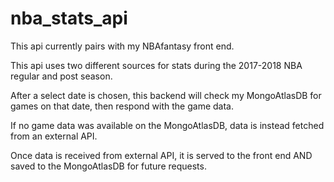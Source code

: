 # nba_stats_api

This api currently pairs with my NBAfantasy front end. 

This api uses two different sources for stats during the 2017-2018 NBA regular and post season.

After a select date is chosen, this backend will check my MongoAtlasDB for games on that date, then respond with the game data.

If no game data was available on the MongoAtlasDB, data is instead fetched from an external API.

Once data is received from external API, it is served to the front end AND saved to the MongoAtlasDB for future requests.

